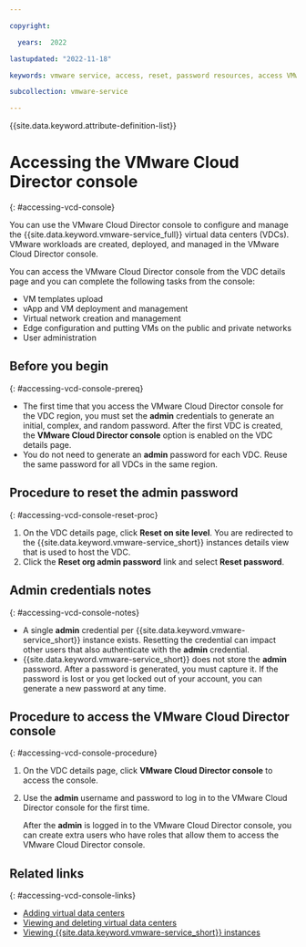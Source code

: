 ```yaml
---

copyright:

  years:  2022

lastupdated: "2022-11-18"

keywords: vmware service, access, reset, password resources, access VMware Cloud Director console

subcollection: vmware-service

---
```


{{site.data.keyword.attribute-definition-list}}

# Accessing the VMware Cloud Director console
{: #accessing-vcd-console}

You can use the VMware Cloud Director console to configure and manage the {{site.data.keyword.vmware-service_full}} virtual data centers (VDCs). VMware workloads are created, deployed, and managed in the VMware Cloud Director console.

You can access the VMware Cloud Director console from the VDC details page and you can complete the following tasks from the console:

* VM templates upload
* vApp and VM deployment and management
* Virtual network creation and management
* Edge configuration and putting VMs on the public and private networks
* User administration

## Before you begin
{: #accessing-vcd-console-prereq}

* The first time that you access the VMware Cloud Director console for the VDC region, you must set the **admin** credentials to generate an initial, complex, and random password. After the first VDC is created, the **VMware Cloud Director console** option is enabled on the VDC details page.
* You do not need to generate an **admin** password for each VDC. Reuse the same password for all VDCs in the same region.

## Procedure to reset the admin password
{: #accessing-vcd-console-reset-proc}

1. On the VDC details page, click **Reset on site level**. You are redirected to the {{site.data.keyword.vmware-service_short}} instances details view that is used to host the VDC.
2. Click the **Reset org admin password** link and select **Reset password**.

## Admin credentials notes
{: #accessing-vcd-console-notes}

* A single **admin** credential per {{site.data.keyword.vmware-service_short}} instance exists. Resetting the credential can impact other users that also authenticate with the **admin** credential.
* {{site.data.keyword.vmware-service_short}} does not store the **admin** password. After a password is generated, you must capture it. If the password is lost or you get locked out of your account, you can generate a new password at any time.

## Procedure to access the VMware Cloud Director console
{: #accessing-vcd-console-procedure}

1. On the VDC details page, click **VMware Cloud Director console** to access the console.
2. Use the **admin** username and password to log in to the VMware Cloud Director console for the first time.

   After the **admin** is logged in to the VMware Cloud Director console, you can create extra users who have roles that allow them to access the VMware Cloud Director console.

## Related links
{: #accessing-vcd-console-links}

* [Adding virtual data centers](/docs/vmware-service?topic=vmware-service-vdc-adding)
* [Viewing and deleting virtual data centers](/docs/vmware-service?topic=vmware-service-vdc-view-delete)
* [Viewing {{site.data.keyword.vmware-service_short}} instances](/docs/vmware-service?topic=vmware-service-tenant-viewing)
